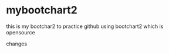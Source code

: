 # mybootchart2
this is my bootchar2 to practice github  using bootchart2 which is opensource

changes
